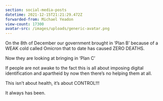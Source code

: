 ```yaml
---
section: social-media-posts
datetime: 2021-12-15T21:21:29.472Z
forwarded-from: Michael Yeadon
view-count: 17300
avatar-src: /images/uploads/generic-avatar.png
---
```

On the 8th of December our government brought in ‘Plan B’ because of a WEAK cold called Omicron that to date has caused ZERO DEATHS.

Now they are looking at bringing in ‘Plan C’

If people are not awake to the fact this is all about imposing digital identification and apartheid by now then there’s no helping them at all.

This isn’t about health, it’s about CONTROL!!!

It always has been.
